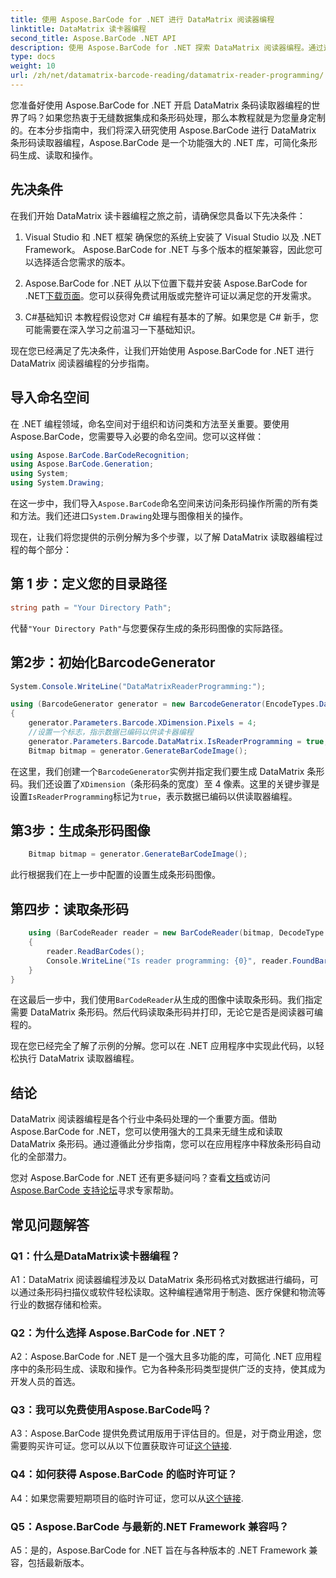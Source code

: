 ```yaml
---
title: 使用 Aspose.BarCode for .NET 进行 DataMatrix 阅读器编程
linktitle: DataMatrix 读卡器编程
second_title: Aspose.BarCode .NET API
description: 使用 Aspose.BarCode for .NET 探索 DataMatrix 阅读器编程。通过这份综合指南，了解如何在 .NET 应用程序中生成和读取 DataMatrix 条形码。
type: docs
weight: 10
url: /zh/net/datamatrix-barcode-reading/datamatrix-reader-programming/
---
```

您准备好使用 Aspose.BarCode for .NET 开启 DataMatrix 条码读取器编程的世界了吗？如果您热衷于无缝数据集成和条形码处理，那么本教程就是为您量身定制的。在本分步指南中，我们将深入研究使用 Aspose.BarCode 进行 DataMatrix 条形码读取器编程，Aspose.BarCode 是一个功能强大的 .NET 库，可简化条形码生成、读取和操作。 

## 先决条件

在我们开始 DataMatrix 读卡器编程之旅之前，请确保您具备以下先决条件：

1. Visual Studio 和 .NET 框架
确保您的系统上安装了 Visual Studio 以及 .NET Framework。 Aspose.BarCode for .NET 与多个版本的框架兼容，因此您可以选择适合您需求的版本。

2. Aspose.BarCode for .NET
从以下位置下载并安装 Aspose.BarCode for .NET[下载页面](https://releases.aspose.com/barcode/net/)。您可以获得免费试用版或完整许可证以满足您的开发需求。

3. C#基础知识
本教程假设您对 C# 编程有基本的了解。如果您是 C# 新手，您可能需要在深入学习之前温习一下基础知识。

现在您已经满足了先决条件，让我们开始使用 Aspose.BarCode for .NET 进行 DataMatrix 阅读器编程的分步指南。

## 导入命名空间

在 .NET 编程领域，命名空间对于组织和访问类和方法至关重要。要使用 Aspose.BarCode，您需要导入必要的命名空间。您可以这样做：

```csharp
using Aspose.BarCode.BarCodeRecognition;
using Aspose.BarCode.Generation;
using System;
using System.Drawing;
```

在这一步中，我们导入`Aspose.BarCode`命名空间来访问条形码操作所需的所有类和方法。我们还进口`System.Drawing`处理与图像相关的操作。

现在，让我们将您提供的示例分解为多个步骤，以了解 DataMatrix 读取器编程过程的每个部分：

## 第 1 步：定义您的目录路径

```csharp
string path = "Your Directory Path";
```

代替`"Your Directory Path"`与您要保存生成的条形码图像的实际路径。

## 第2步：初始化BarcodeGenerator

```csharp
System.Console.WriteLine("DataMatrixReaderProgramming:");

using (BarcodeGenerator generator = new BarcodeGenerator(EncodeTypes.DataMatrix, "Aspose"))
{
    generator.Parameters.Barcode.XDimension.Pixels = 4;
    //设置一个标志，指示数据已编码以供读卡器编程
    generator.Parameters.Barcode.DataMatrix.IsReaderProgramming = true;
    Bitmap bitmap = generator.GenerateBarCodeImage();
```

在这里，我们创建一个`BarcodeGenerator`实例并指定我们要生成 DataMatrix 条形码。我们还设置了`XDimension`（条形码条的宽度）至 4 像素。这里的关键步骤是设置`IsReaderProgramming`标记为`true`，表示数据已编码以供读取器编程。

## 第3步：生成条形码图像

```csharp
    Bitmap bitmap = generator.GenerateBarCodeImage();
```

此行根据我们在上一步中配置的设置生成条形码图像。

## 第四步：读取条形码

```csharp
    using (BarCodeReader reader = new BarCodeReader(bitmap, DecodeType.DataMatrix))
    {
        reader.ReadBarCodes();
        Console.WriteLine("Is reader programming: {0}", reader.FoundBarCodes[0].Extended.DataMatrix.IsReaderProgramming);
    }
}
```

在这最后一步中，我们使用`BarCodeReader`从生成的图像中读取条形码。我们指定需要 DataMatrix 条形码。然后代码读取条形码并打印，无论它是否是阅读器可编程的。

现在您已经完全了解了示例的分解。您可以在 .NET 应用程序中实现此代码，以轻松执行 DataMatrix 读取器编程。

## 结论

DataMatrix 阅读器编程是各个行业中条码处理的一个重要方面。借助 Aspose.BarCode for .NET，您可以使用强大的工具来无缝生成和读取 DataMatrix 条形码。通过遵循此分步指南，您可以在应用程序中释放条形码自动化的全部潜力。

您对 Aspose.BarCode for .NET 还有更多疑问吗？查看[文档](https://reference.aspose.com/barcode/net/)或访问[Aspose.BarCode 支持论坛](https://forum.aspose.com/c/barcode/13)寻求专家帮助。

## 常见问题解答

### Q1：什么是DataMatrix读卡器编程？

A1：DataMatrix 阅读器编程涉及以 DataMatrix 条形码格式对数据进行编码，可以通过条形码扫描仪或软件轻松读取。这种编程通常用于制造、医疗保健和物流等行业的数据存储和检索。

### Q2：为什么选择 Aspose.BarCode for .NET？

A2：Aspose.BarCode for .NET 是一个强大且多功能的库，可简化 .NET 应用程序中的条形码生成、读取和操作。它为各种条形码类型提供广泛的支持，使其成为开发人员的首选。

### Q3：我可以免费使用Aspose.BarCode吗？

 A3：Aspose.BarCode 提供免费试用版用于评估目的。但是，对于商业用途，您需要购买许可证。您可以从以下位置获取许可证[这个链接](https://purchase.aspose.com/buy).

### Q4：如何获得 Aspose.BarCode 的临时许可证？

 A4：如果您需要短期项目的临时许可证，您可以从[这个链接](https://purchase.aspose.com/temporary-license/).

### Q5：Aspose.BarCode 与最新的.NET Framework 兼容吗？

A5：是的，Aspose.BarCode for .NET 旨在与各种版本的 .NET Framework 兼容，包括最新版本。